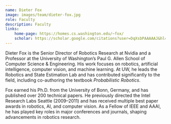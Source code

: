 ```yaml
---
name: Dieter Fox
image: images/team/dieter-fox.jpg
role: Faculty
description: Faculty
links:
    home-page: https://homes.cs.washington.edu/~fox/
    scholar: https://scholar.google.com/citations?user=DqXsbPAAAAAJ&hl=de
---
```


Dieter Fox is the Senior Director of Robotics Research at Nvidia and a Professor at the University of Washington’s Paul G. Allen School of Computer Science & Engineering. His work focuses on robotics, artificial intelligence, computer vision, and machine learning. At UW, he leads the Robotics and State Estimation Lab and has contributed significantly to the field, including co-authoring the textbook *Probabilistic Robotics*.  

Fox earned his Ph.D. from the University of Bonn, Germany, and has published over 200 technical papers. He previously directed the Intel Research Labs Seattle (2009–2011) and has received multiple best paper awards in robotics, AI, and computer vision. As a Fellow of IEEE and AAAI, he has played key roles in major conferences and journals, shaping advancements in robotics research.
